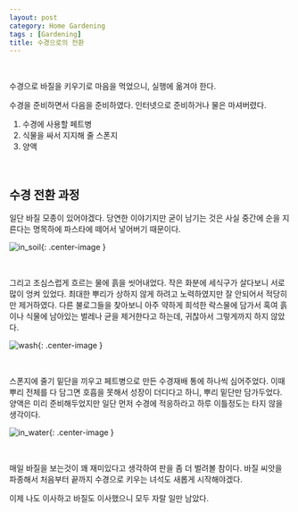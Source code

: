 ```yaml
---
layout: post
category: Home Gardening
tags : [Gardening]
title: 수경으로의 전환
---
```


<br/>

수경으로 바질을 키우기로 마음을 먹었으니, 실행에 옮겨야 한다.

수경을 준비하면서 다음을 준비하였다. 인터넷으로 준비하거나 물은 마셔버렸다.

1. 수경에 사용할 페트병
2. 식물을 싸서 지지해 줄 스폰지
3. 양액

<br/>

## 수경 전환 과정

일단 바질 모종이 있어야겠다. 당연한 이야기지만 굳이 남기는 것은 사실 중간에 순을 지른다는 명목하에 파스타에 떼어서 넣어버기 때문이다.

![in_soil](https://s3.ap-northeast-2.amazonaws.com/image.hankyul.io/2018040601.jpg){: .center-image }

<br/>

그리고 조심스럽게 흐르는 물에 흙을 씻어내었다. 작은 화분에 세식구가 살다보니 서로 많이 엉켜 있었다. 최대한 뿌리가 상하지 않게 하려고 노력하였지만 잘 안되어서 적당히만 제거하였다. 다른 불로그들을 찾아보니 아주 약하게 희석한 락스물에 담가서 혹여 흙이나 식물에 남아있는 벌레나 균을 제거한다고 하는데, 귀찮아서 그렇게까지 하지 않았다. 

![wash](https://s3.ap-northeast-2.amazonaws.com/image.hankyul.io/2018040602.jpg){: .center-image }


<br/>

스폰지에 줄기 밑단을 끼우고 페트병으로 만든 수경재배 통에 하나씩 심어주었다. 이때 뿌리 전체를 다 담그면 호흡을 못해서 성장이 더디다고 하니, 뿌리 밑단만 담가두었다. 양액은 미리 준비해두었지만 일단 먼저 수경에 적응하라고 하루 이틀정도는 타지 않을 생각이다. 

![in_water](https://s3.ap-northeast-2.amazonaws.com/image.hankyul.io/2018040603.jpg){: .center-image }


<br/>

매일 바질을 보는것이 꽤 재미있다고 생각하여 판을 좀 더 벌려볼 참이다. 바질 씨앗을 파종해서 처음부터 끝까지 수경으로 키우는 녀석도 새롭게 시작해야겠다.

이제 나도 이사하고 바질도 이사했으니 모두 자랄 일만 남았다.
